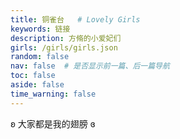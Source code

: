 ```yaml
---
title: 铜雀台   # Lovely Girls
keywords: 链接
description: 方脩的小爱妃们
girls: /girls/girls.json
random: false
nav: false  # 是否显示前一篇、后一篇导航
toc: false
aside: false
time_warning: false
---
```


<div class="text-center" m="2" title="我全都要！">
ʚ 大家都是我的翅膀 ɞ
</div>

<YunGirls :girls="frontmatter.girls" :random="frontmatter.random" />
